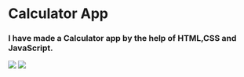 # Calculator App
 ### I have made a Calculator app by the help of HTML,CSS and JavaScript.

![](https://img.shields.io/badge/HTML-5-orange)
 ![](https://img.shields.io/badge/CSS-3-blue)
![]()
